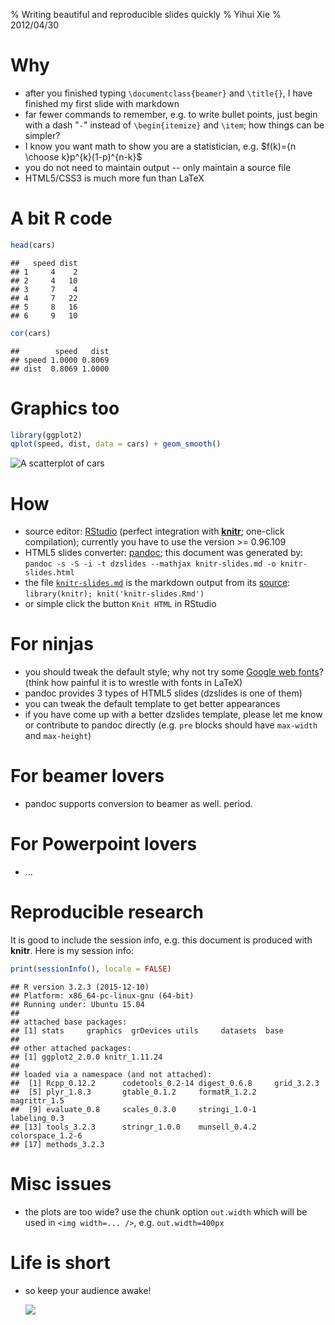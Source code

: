 % Writing beautiful and reproducible slides quickly
% Yihui Xie
% 2012/04/30



# Why

- after you finished typing `\documentclass{beamer}` and `\title{}`, I have finished my first slide with markdown
- far fewer commands to remember, e.g. to write bullet points, just begin with a dash "`-`" instead of `\begin{itemize}` and `\item`; how things can be simpler?
- I know you want math to show you are a statistician, e.g. $f(k)={n \choose k}p^{k}(1-p)^{n-k}$
- you do not need to maintain output -- only maintain a source file
- HTML5/CSS3 is much more fun than LaTeX

# A bit R code


```r
head(cars)
```

```
##   speed dist
## 1     4    2
## 2     4   10
## 3     7    4
## 4     7   22
## 5     8   16
## 6     9   10
```

```r
cor(cars)
```

```
##        speed   dist
## speed 1.0000 0.8069
## dist  0.8069 1.0000
```

# Graphics too


```r
library(ggplot2)
qplot(speed, dist, data = cars) + geom_smooth()
```

![A scatterplot of `cars`](http://db.yihui.name/knitr-examples/figure/009-slides-graphics-1.png)

# How

- source editor: [RStudio](http://www.rstudio.org/) (perfect integration with [**knitr**](http://yihui.name/knitr/); one-click compilation); currently you have to use the version >= 0.96.109
- HTML5 slides converter: [pandoc](http://johnmacfarlane.net/pandoc/); this document was generated by: `pandoc -s -S -i -t dzslides --mathjax knitr-slides.md -o knitr-slides.html`
- the file [`knitr-slides.md`](https://github.com/yihui/knitr-examples/blob/master/009-slides.md) is the markdown output from its [source](https://github.com/yihui/knitr-examples/blob/master/009-slides.Rmd): `library(knitr); knit('knitr-slides.Rmd')`
- or simple click the button `Knit HTML` in RStudio

# For ninjas

- you should tweak the default style; why not try some [Google web fonts](http://www.google.com/webfonts)? (think how painful it is to wrestle with fonts in LaTeX)
- pandoc provides 3 types of HTML5 slides (dzslides is one of them)
- you can tweak the default template to get better appearances
- if you have come up with a better dzslides template, please let me know or contribute to pandoc directly (e.g. `pre` blocks should have `max-width` and `max-height`)

# For beamer lovers

- pandoc supports conversion to beamer as well. period.

# For Powerpoint lovers

- ...

# Reproducible research

It is good to include the session info, e.g. this document is produced with **knitr**. Here is my session info:


```r
print(sessionInfo(), locale = FALSE)
```

```
## R version 3.2.3 (2015-12-10)
## Platform: x86_64-pc-linux-gnu (64-bit)
## Running under: Ubuntu 15.04
## 
## attached base packages:
## [1] stats     graphics  grDevices utils     datasets  base     
## 
## other attached packages:
## [1] ggplot2_2.0.0 knitr_1.11.24
## 
## loaded via a namespace (and not attached):
##  [1] Rcpp_0.12.2      codetools_0.2-14 digest_0.6.8     grid_3.2.3      
##  [5] plyr_1.8.3       gtable_0.1.2     formatR_1.2.2    magrittr_1.5    
##  [9] evaluate_0.8     scales_0.3.0     stringi_1.0-1    labeling_0.3    
## [13] tools_3.2.3      stringr_1.0.0    munsell_0.4.2    colorspace_1.2-6
## [17] methods_3.2.3
```

# Misc issues

- the plots are too wide? use the chunk option `out.width` which will be used in `<img width=... />`, e.g. `out.width=400px`

# Life is short

- so keep your audience awake!

    ![](http://i.imgur.com/qBO9K.jpg)
